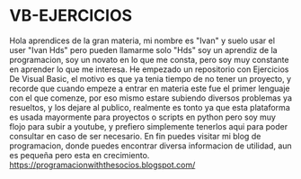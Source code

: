 # VB-EJERCICIOS
Hola aprendices de la gran materia, mi nombre es "Ivan" y suelo usar el user "Ivan Hds" pero pueden llamarme solo "Hds"
soy un aprendiz de la programacion, soy un novato en lo que me consta, pero soy muy constante en aprender lo que me interesa.
He empezado un repositorio con Ejercicios De Visual Basic, el motivo es que ya tenia tiempo de no tener un proyecto, y recorde
que cuando empeze a entrar en materia este fue el primer lenguaje con el que comenze, por eso mismo estare subiendo diversos problemas
ya resueltos, y los dejare al publico, realmente es tonto ya que esta plataforma es usada mayormente para proyectos o scripts en python
pero soy muy flojo para subir a youtube, y prefiero simplemente tenerlos aqui para poder consultar en caso de ser necesario.
En fin puedes visitar mi blog de programacion, donde puedes encontrar diversa informacion de utilidad, aun es pequeña pero esta en crecimiento.
https://programacionwiththesocios.blogspot.com/
